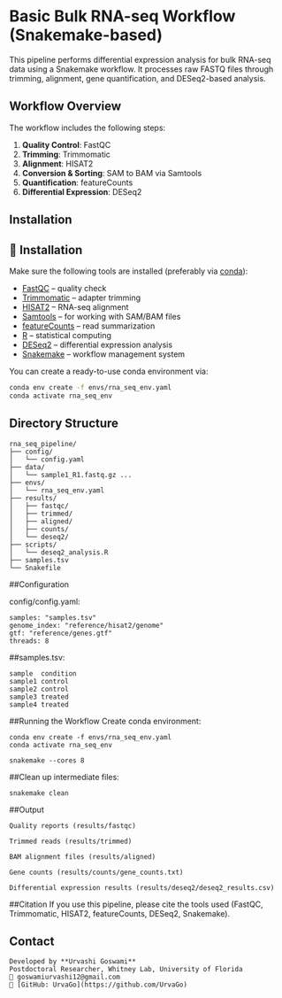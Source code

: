 # Basic Bulk RNA-seq Workflow (Snakemake-based)

This pipeline performs differential expression analysis for bulk RNA-seq data using a Snakemake workflow. It processes raw FASTQ files through trimming, alignment, gene quantification, and DESeq2-based analysis.

## Workflow Overview

The workflow includes the following steps:
1. **Quality Control**: FastQC
2. **Trimming**: Trimmomatic
3. **Alignment**: HISAT2
4. **Conversion & Sorting**: SAM to BAM via Samtools
5. **Quantification**: featureCounts
6. **Differential Expression**: DESeq2


## Installation


## 🔧 Installation


Make sure the following tools are installed (preferably via [conda](https://docs.conda.io/en/latest/)):

- [FastQC](https://www.bioinformatics.babraham.ac.uk/projects/fastqc/) – quality check
- [Trimmomatic](http://www.usadellab.org/cms/?page=trimmomatic) – adapter trimming
- [HISAT2](https://daehwankimlab.github.io/hisat2/) – RNA-seq alignment
- [Samtools](http://www.htslib.org/) – for working with SAM/BAM files
- [featureCounts](http://bioinf.wehi.edu.au/featureCounts/) – read summarization
- [R](https://www.r-project.org/) – statistical computing
- [DESeq2](https://bioconductor.org/packages/release/bioc/html/DESeq2.html) – differential expression analysis
- [Snakemake](https://snakemake.readthedocs.io/en/stable/) – workflow management system

You can create a ready-to-use conda environment via:

```bash
conda env create -f envs/rna_seq_env.yaml
conda activate rna_seq_env
```

## Directory Structure

```
rna_seq_pipeline/
├── config/
│   └── config.yaml
├── data/
│   └── sample1_R1.fastq.gz ...
├── envs/
│   └── rna_seq_env.yaml
├── results/
│   ├── fastqc/
│   ├── trimmed/
│   ├── aligned/
│   ├── counts/
│   └── deseq2/
├── scripts/
│   └── deseq2_analysis.R
├── samples.tsv
└── Snakefile
```
##Configuration

config/config.yaml:

```
samples: "samples.tsv"
genome_index: "reference/hisat2/genome"
gtf: "reference/genes.gtf"
threads: 8
```
##samples.tsv:
```
sample	condition
sample1	control
sample2	control
sample3	treated
sample4	treated
```
##Running the Workflow
Create conda environment:
```
conda env create -f envs/rna_seq_env.yaml
conda activate rna_seq_env
```
```
snakemake --cores 8
```
##Clean up intermediate files:
```
snakemake clean
```

##Output
```
Quality reports (results/fastqc)

Trimmed reads (results/trimmed)

BAM alignment files (results/aligned)

Gene counts (results/counts/gene_counts.txt)

Differential expression results (results/deseq2/deseq2_results.csv)
```

##Citation
If you use this pipeline, please cite the tools used (FastQC, Trimmomatic, HISAT2, featureCounts, DESeq2, Snakemake).

## Contact
```
Developed by **Urvashi Goswami**  
Postdoctoral Researcher, Whitney Lab, University of Florida  
📧 goswamiurvashi12@gmail.com  
🔗 [GitHub: UrvaGo](https://github.com/UrvaGo)
```
